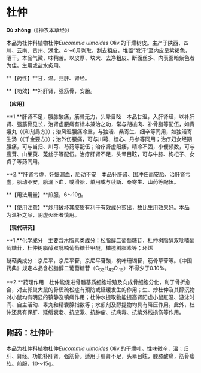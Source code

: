 # 杜仲

**Dù zhòng**（《神农本草经》）

本品为杜仲科植物杜仲*Eucommia ulmoides* Oliv.的干燥树皮。主产于陕西、四川、云南、贵州、湖北。4～6月剥取，刮去粗皮，堆置“发汗”至内皮呈紫褐色，晒干。本品气微，味稍苦。以皮厚、块大、去净粗皮、断面丝多、内表面暗紫色者为佳。生用或盐水炙用。

**【药性】**甘，温。归肝、肾经。

**【功效】**补肝肾，强筋骨，安胎。

**【应用】**

**1.**肝肾不足，腰膝酸痛，筋骨无力，头晕目眩　本品甘温，入肝肾经，以补肝肾、强筋骨见长，治肾虚腰痛有标本兼治之功，常与胡桃肉、补骨脂等配伍，如青娥丸（《和剂局方》）；治风湿腰痛冷重，与独活、桑寄生、细辛等同用，如独活寄生汤（《千金要方》）；治外伤腰痛，可与川芎、桂心、丹参等同用；治疗妇女经期腰痛，可与当归、川芎、芍药等配伍；治疗肾虚阳痿，精冷不固，小便频数，可与鹿茸、山茱萸、菟丝子等配伍。治疗肝肾不足，头晕目眩，可与牛膝、枸杞子、女贞子等药同用。

**2.**肝肾亏虚，妊娠漏血，胎动不安　本品补肝肾、固冲任而安胎，治肝肾亏虚，胎动不安，胎漏下血，或滑胎，单用或与续断、桑寄生、山药等配伍。

**【用法用量】**煎服，6～10g。

**【使用注意】**炒用破坏其胶质有利于有效成分煎出，故比生用效果好。本品为温补之品，阴虚火旺者慎用。

**【现代研究】**

**1.**化学成分　主要含木脂素类成分：松脂醇二葡萄糖苷，杜仲树脂醇双吡喃葡萄糖苷，杜仲树脂醇双吡喃葡萄糖苷甲醚，橄榄树脂素等；环烯

醚萜类成分：京尼平，京尼平苷，京尼平苷酸，桃叶珊瑚苷，筋骨草苷等。《中国药典》规定本品含松脂醇二葡萄糖苷（C<sub>32</sub>H<sub>42</sub>O<sub> 16</sub>）不得少于0.10%。

**2.**药理作用　杜仲能促进骨髓基质细胞增殖及向成骨细胞分化，利于骨折愈合，对去卵巢大鼠的骨质疏松症有预防或延缓发生的作用；生、炒杜仲及其醇沉物对小鼠均有明显的镇静及镇痛作用；杜仲水提取物能提高肾阳虚小鼠肛温、游泳时间、自主活动、睾丸和精囊腺指数等；水煎剂及醇提物均具有降压作用。此外，杜仲还具有保肝、延缓衰老、抗应激、抗肿瘤、抗病毒、抗紫外线损伤等作用。

## 附药：杜仲叶

本品为杜仲科植物杜仲*Eucommia ulmoides* Oliv.的干燥叶。性味微辛，温；归肝、肾经。功能补肝肾，强筋骨。适用于肝肾不足，头晕目眩，腰膝酸痛，筋骨痿软。煎服，10～15g。